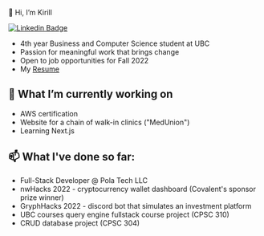 👋 Hi, I’m Kirill

[![Linkedin Badge](https://img.shields.io/badge/-LinkedIn-0e76a8?style=flat-square&logo=Linkedin&logoColor=white)](https://www.linkedin.com/in/kirill-lazarev-a4959414a/)
<!-- [![Instagram Badge](https://img.shields.io/badge/-Instagram-e4405f?style=flat-square&logo=Instagram&logoColor=white)](https://www.instagram.com/klazarev_/)
[![DevPost Badge](https://img.shields.io/badge/DevPost-3b5998?style=flat-square&logo=devpost&logoColor=white)]()
[![Website Badge](https://img.shields.io/badge/-Website-e4405f?style=flat-square&logo=google-chrome&logoColor=white)](https://klazarev.info) -->

- 4th year Business and Computer Science student at UBC
- Passion for meaningful work that brings change
- Open to job opportunities for Fall 2022
- My [Resume](https://drive.google.com/file/d/1hMeV4PA27jvY_WxTT0wxTq32GM8f-5sv/view)


## 👀 What I’m currently working on
- AWS certification
- Website for a chain of walk-in clinics ("MedUnion")
- Learning Next.js


## 📫 What I've done so far:
- Full-Stack Developer @ Pola Tech LLC
- nwHacks 2022 - cryptocurrency wallet dashboard (Covalent's sponsor prize winner)
- GryphHacks 2022 - discord bot that simulates an investment platform
- UBC courses query engine fullstack course project (CPSC 310) 
- CRUD database project (CPSC 304) 

<!-- ## 🏆 Achievements -->


<!-- <div align="center">

### Show some ❤️ by starring some of the repositories!

</div> -->

<!---
k-laz/k-laz is a ✨ special ✨ repository because its `README.md` (this file) appears on your GitHub profile.
You can click the Preview link to take a look at your changes.
--->
